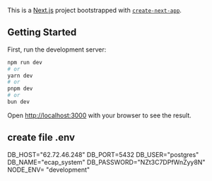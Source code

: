 This is a [Next.js](https://nextjs.org) project bootstrapped with [`create-next-app`](https://nextjs.org/docs/app/api-reference/cli/create-next-app).

## Getting Started

First, run the development server:

```bash
npm run dev
# or
yarn dev
# or
pnpm dev
# or
bun dev
```

Open [http://localhost:3000](http://localhost:3000) with your browser to see the result.


## create file .env
DB_HOST="62.72.46.248"
DB_PORT=5432
DB_USER="postgres"
DB_NAME="ecap_system"
DB_PASSWORD="NZt3C7DPfWnZyy8N"
NODE_ENV= "development"
